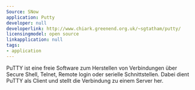 ```yaml
---
Source: SNow
application: Putty
developer: null
developerlink: http://www.chiark.greenend.org.uk/~sgtatham/putty/
licensingmodel: open source
linkapplication: null
tags:
- application
---
```

PuTTY ist eine freie Software zum Herstellen von Verbindungen über Secure Shell, Telnet, Remote login oder serielle Schnittstellen. Dabei dient PuTTY als Client und stellt die Verbindung zu einem Server her. 
